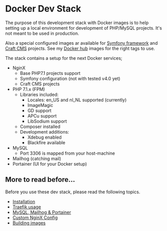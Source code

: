 # Docker Dev Stack

The purpose of this development stack with Docker images is to help setting up a local environment for development of PHP/MySQL projects. It's not meant to be used in production.

Also a special configured images ar available for [Symfony framework](https://www.symfony.com) and [Craft CMS](https://www.craftcms.com) projects. See my [Docker hub](https://hub.docker.com/r/bertoost) images for the right tags to use.

The stack contains a setup for the next Docker services;

- NginX
  - Base PHP7.1 projects support
  - Symfony configuration (not with tested v4.0 yet)
  - Craft CMS projects
- PHP 7.1.x (FPM)
  - Libraries included:
    - Locales: en_US and nl_NL supported (currently)
    - ImageMagic
    - GD support
    - APCu support
    - LibSodium support
  - Composer installed
  - Development additions:
    - Xdebug enabled
    - Blackfire available
- MySQL
  - Port 3306 is mapped from your host-machine
- Mailhog (catching mail)
- Portainer (UI for your Docker setup)

## More to read before...

Before you use these dev stack, please read the following topics.

- [Installation](docs/Installation.md)
- [Traefik usage](docs/Traefik.md)
- [MySQL, Mailhog & Portainer](docs/Others.md)
- [Custom NginX Config](docs/CustomNginx.md)
- [Building images](docs/BuildImages.md)